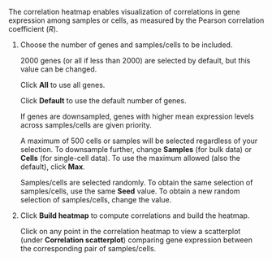 The correlation heatmap enables visualization of correlations in gene expression among samples or cells, as measured by the Pearson correlation coefficient (*R*).

1. Choose the number of genes and samples/cells to be included.

    2000 genes (or all if less than 2000) are selected by default, but this value can be changed.   
  
    Click **All** to use all genes.  
  
    Click **Default** to use the default number of genes.  
  
    If genes are downsampled, genes with higher mean expression levels across samples/cells are given priority. 
  
    A maximum of 500 cells or samples will be selected regardless of your selection. To downsample further, change **Samples** (for bulk data) or **Cells** (for single-cell data). To use the maximum allowed (also the default), click **Max**. 
  
    Samples/cells are selected randomly. To obtain the same selection of samples/cells, use the same **Seed** value. To obtain a new random selection of samples/cells, change the value.

2. Click **Build heatmap** to compute correlations and build the heatmap.
  
    Click on any point in the correlation heatmap to view a scatterplot (under **Correlation scatterplot**) comparing gene expression between the corresponding pair of samples/cells.
